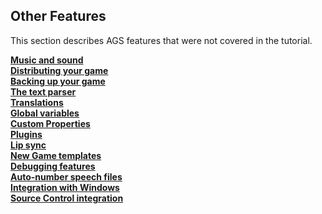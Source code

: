 Other Features
--------------

This section describes AGS features that were not covered in the
tutorial.

[**Music and sound**](MusAndSound)<br>
[**Distributing your game**](DistGame)<br>
[**Backing up your game**](BackingUpYourGame)<br>
[**The text parser**](TextParser)<br>
[**Translations**](Translations)<br>
[**Global variables**](GlobalVariables)<br>
[**Custom Properties**](CustomProperties)<br>
[**Plugins**](Plugins)<br>
[**Lip sync**](Lipsync)<br>
[**New Game templates**](Templates)<br>
[**Debugging features**](Debuggingfeatures)<br>
[**Auto-number speech files**](AutonumberSpeechFiles)<br>
[**Integration with Windows**](IntegrationWithWindows)<br>
[**Source Control integration**](SourceControl)

